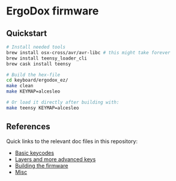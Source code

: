 # ErgoDox firmware

## Quickstart

```bash
# Install needed tools
brew install osx-cross/avr/avr-libc # this might take forever
brew install teensy_loader_cli
brew cask install teensy

# Build the hex-file
cd keyboard/ergodox_ez/
make clean
make KEYMAP=alcesleo

# Or load it directly after building with:
make teensy KEYMAP=alcesleo
```

## References

Quick links to the relevant doc files in this repository:

- [Basic keycodes](tmk_core/doc/keycode.txt)
- [Layers and more advanced keys](tmk_core/doc/keymap.md)
- [Building the firmware](tmk_core/doc/build.md)
- [Misc](QMK_README.md)
